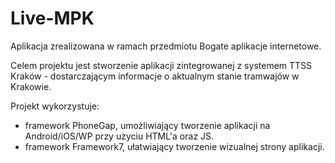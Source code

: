 # Live-MPK
Aplikacja zrealizowana w ramach przedmiotu Bogate aplikacje internetowe. 

Celem projektu jest stworzenie aplikacji zintegrowanej z systemem TTSS Kraków - dostarczającym informacje o aktualnym stanie tramwajów w Krakowie.

Projekt wykorzystuje:
  - framework PhoneGap, umożliwiający tworzenie aplikacji na Android/iOS/WP przy użyciu HTML'a oraz JS.
  - framework Framework7, ułatwiający tworzenie wizualnej strony aplikacji.
